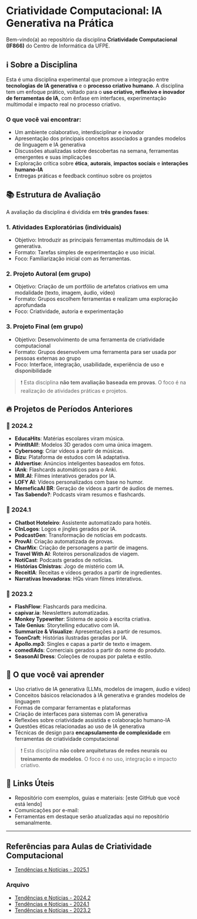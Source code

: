 # Criatividade Computacional: IA Generativa na Prática

Bem-vindo(a) ao repositório da disciplina **Criatividade Computacional (IF866)** do Centro de Informática da UFPE.

## ℹ Sobre a Disciplina

Esta é uma disciplina experimental que promove a integração entre **tecnologias de IA generativa** e o **processo criativo humano**. A disciplina tem um enfoque prático, voltado para o **uso criativo, reflexivo e inovador de ferramentas de IA**, com ênfase em interfaces, experimentação multimodal e impacto real no processo criativo.

### O que você vai encontrar:
- Um ambiente colaborativo, interdisciplinar e inovador
- Apresentação dos principais conceitos associados a grandes modelos de linguagem e IA generativa
- Discussões atualizadas sobre descobertas na semana, ferramentas emergentes e suas implicações
- Exploração crítica sobre **ética**, **autorais**, **impactos sociais** e **interações humano-IA**
- Entregas práticas e feedback contínuo sobre os projetos

## 📚 Estrutura de Avaliação

A avaliação da disciplina é dividida em **três grandes fases**:

### 1. Atividades Exploratórias (individuais)
- Objetivo: Introduzir as principais ferramentas multimodais de IA generativa.
- Formato: Tarefas simples de experimentação e uso inicial.
- Foco: Familiarização inicial com as ferramentas.

### 2. Projeto Autoral (em grupo)
- Objetivo: Criação de um portfólio de artefatos criativos em uma modalidade (texto, imagem, áudio, vídeo)
- Formato: Grupos escolhem ferramentas e realizam uma exploração aprofundada
- Foco: Criatividade, autoria e experimentação

### 3. Projeto Final (em grupo)
- Objetivo: Desenvolvimento de uma ferramenta de criatividade computacional
- Formato: Grupos desenvolvem uma ferramenta para ser usada por pessoas externas ao grupo
- Foco: Interface, integração, usabilidade, experiência de uso e disponibilidade

> ❗ Esta disciplina **não tem avaliação baseada em provas**. O foco é na realização de atividades práticas e projetos.

## 🔥 Projetos de Períodos Anteriores

### 📆 2024.2
- **EducaHits**: Matérias escolares viram música.
- **PrintItAll!**: Modelos 3D gerados com uma única imagem.
- **Cybersong**: Criar vídeos a partir de músicas.
- **Bizu**: Plataforma de estudos com IA adaptativa.
- **AIdvertise**: Anúncios inteligentes baseados em fotos.
- **IAnk**: Flashcards automáticos para o Anki.
- **MIR.AI**: Filmes interativos gerados por IA.
- **LOFY AI**: Vídeos personalizados com base no humor.
- **MemeficaAI BR**: Geração de vídeos a partir de áudios de memes.
- **Tas Sabendo?**: Podcasts viram resumos e flashcards.

### 📆 2024.1
- **Chatbot Hoteleiro**: Assistente automatizado para hotéis.
- **CInLogos**: Logos e jingles gerados por IA.
- **PodcastGen**: Transformação de notícias em podcasts.
- **ProvAI**: Criação automatizada de provas.
- **CharMix**: Criação de personagens a partir de imagens.
- **Travel With AI**: Roteiros personalizados de viagem.
- **NotiCast**: Podcasts gerados de notícias.
- **Histórias CInistras**: Jogo de mistério com IA.
- **ReceitIA**: Receitas e vídeos gerados a partir de ingredientes.
- **Narrativas Inovadoras**: HQs viram filmes interativos.

### 📆 2023.2
- **FlashFlow**: Flashcards para medicina.
- **capivar.ia**: Newsletters automatizadas.
- **Monkey Typewriter**: Sistema de apoio à escrita criativa.
- **Tale Genius**: Storytelling educativo com IA.
- **Summarize & Visualize**: Apresentações a partir de resumos.
- **ToonCraft**: Histórias ilustradas geradas por IA.
- **Apollo.mp3**: Singles e capas a partir de texto e imagem.
- **comedIAds**: Comerciais gerados a partir do nome do produto.
- **SeasonAI Dress**: Coleções de roupas por paleta e estilo.

## 🧠 O que você vai aprender

- Uso criativo de IA generativa (LLMs, modelos de imagem, áudio e vídeo)
- Conceitos básicos relacionados à IA generativa e grandes modelos de linguagem
- Formas de comparar ferramentas e plataformas
- Criação de interfaces para sistemas com IA generativa
- Reflexões sobre criatividade assistida e colaboração humano-IA
- Questões éticas relacionadas ao uso de IA generativa
- Técnicas de design para **encapsulamento de complexidade** em ferramentas de criatividade computacional

> ❗ Esta disciplina **não cobre arquiteturas de redes neurais ou treinamento de modelos**. O foco é no uso, integração e impacto criativo.

## 📎 Links Úteis
- Repositório com exemplos, guias e materiais: [este GitHub que você está lendo]
- Comunicações por e-mail: <fcac at cin.ufpe.br>
- Ferramentas em destaque serão atualizadas aqui no repositório semanalmente.

---

## Referências para Aulas de Criatividade Computacional

* [Tendências e Notícias - 2025.1](2025_1_news.md)

### Arquivo

* [Tendências e Notícias - 2024.2](2024_2_news.md)
* [Tendências e Notícias - 2024.1](2024_1_news.md)
* [Tendências e Notícias - 2023.2](2023_2_news.md)

